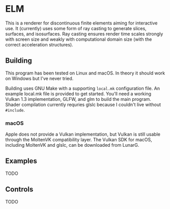# ELM

This is a renderer for discontinuous finite elements aiming for interactive use.
It (currently) uses some form of ray casting to generate slices, surfaces, and isosurfaces.
Ray casting ensures render time scales strongly with screen size and weakly with computational domain size (with the correct acceleration structures).

## Building

This program has been tested on Linux and macOS.
In theory it should work on Windows but I've never tried.

Building uses GNU Make with a supporting `local.mk` configuration file.
An example local.mk file is provided to get started.
You'll need a working Vulkan 1.3 implementation, GLFW, and glm to build the main program.
Shader compilation currently requries glslc because I couldn't live without `#include`.

### macOS

Apple does not provide a Vulkan implementation, but Vulkan is still usable through the MoltenVK compatibility layer.
The Vulkan SDK for macOS, including MoltenVK and glslc, can be downloaded from LunarG.

## Examples

TODO

## Controls

TODO

